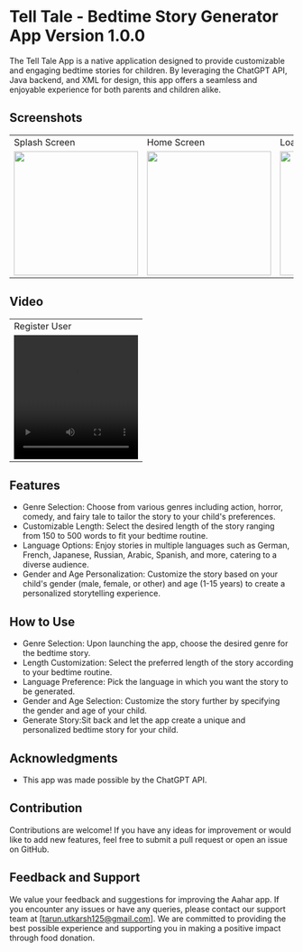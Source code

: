 # Tell Tale - Bedtime Story Generator App Version 1.0.0

The Tell Tale App is a native application designed to provide customizable and engaging bedtime stories for children. By leveraging the ChatGPT API, Java backend, and XML for design, this app offers a seamless and enjoyable experience for both parents and children alike.

## Screenshots

<p align="center" float="left">
<table>
  <tr>
    <td>Splash Screen</td>
    <td>Home Screen</td>
    <td>Loading Screen</td>
    <td>Generated Story Screen</td>
  </tr>
  <tr>
    <td><img src="https://github.com/TarunSingh2002/Tell-tale/assets/133011792/8a565692-05df-48d8-acf9-4132bc73977a" width="220"></td>
    <td><img src="https://github.com/TarunSingh2002/Tell-tale/assets/133011792/5206225c-b5e7-4bc3-ab33-2777798eff11" width="220"></td>
    <td><img src="https://github.com/TarunSingh2002/Tell-tale/assets/133011792/a7650835-5ffe-4ea6-9b91-8d6a92634f5b" width="220"></td>
    <td><img src="https://github.com/TarunSingh2002/Tell-tale/assets/133011792/22e5faf1-3a19-418f-9fe5-ac35247612c3" width="220"></td>
  </tr>
 </table>
 </p>

## Video 

<p align="center" float="left">
<table>
  <tr>
    <td>Register User</td>
  </tr>
  <tr>
    <td><video src="https://github.com/TarunSingh2002/Tell-tale/assets/133011792/6284bee7-40bb-4e55-b87f-6ce1d4220bce" width="220" height="220"></video></td>
  </tr>
 </table>
 </p>


## Features

- Genre Selection: Choose from various genres including action, horror, comedy, and fairy tale to tailor the story to your child's preferences.
- Customizable Length: Select the desired length of the story ranging from 150 to 500 words to fit your bedtime routine.
- Language Options: Enjoy stories in multiple languages such as German, French, Japanese, Russian, Arabic, Spanish, and more, catering to a diverse audience.
- Gender and Age Personalization: Customize the story based on your child's gender (male, female, or other) and age (1-15 years) to create a personalized storytelling experience.

## How to Use

- Genre Selection: Upon launching the app, choose the desired genre for the bedtime story.
- Length Customization: Select the preferred length of the story according to your bedtime routine.
- Language Preference: Pick the language in which you want the story to be generated.
- Gender and Age Selection: Customize the story further by specifying the gender and age of your child.
- Generate Story:Sit back and let the app create a unique and personalized bedtime story for your child.

## Acknowledgments

- This app was made possible by the ChatGPT API.

## Contribution

Contributions are welcome! If you have any ideas for improvement or would like to add new features, feel free to submit a pull request or open an issue on GitHub.

## Feedback and Support

We value your feedback and suggestions for improving the Aahar app. If you encounter any issues or have any queries, please contact our support team at [tarun.utkarsh125@gmail.com]. We are committed to providing the best possible experience and supporting you in making a positive impact through food donation.





















































































